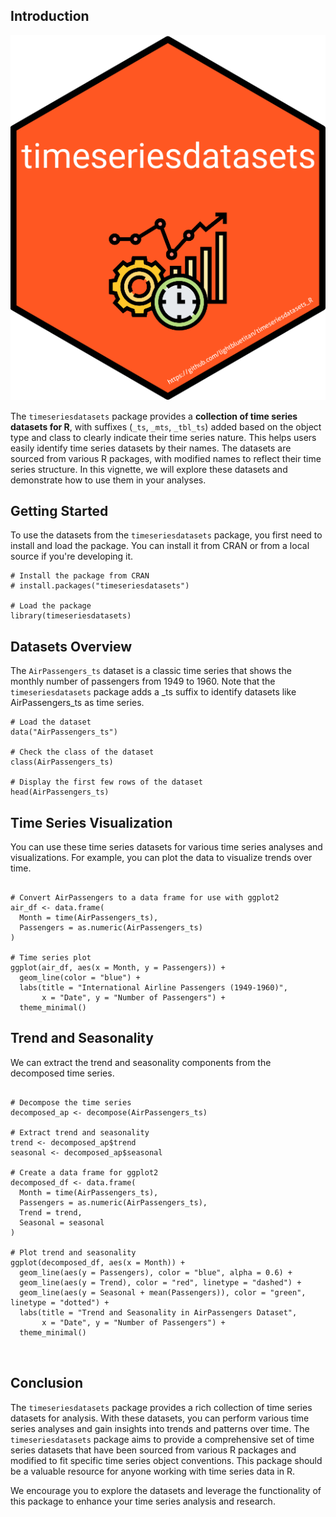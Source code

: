 ## Introduction

<p align="center">
  <img src="https://github.com/lightbluetitan/timeseriesdatasets_R/raw/main/man/figures/logo.png" alt="Logo">
</p>


The `timeseriesdatasets` package provides a **collection of time series datasets for R**, with suffixes (`_ts`, `_mts`, `_tbl_ts`) added based on the object type and class to clearly indicate their time series nature. This helps users easily identify time series datasets by their names. The datasets are sourced from various R packages, with modified names to reflect their time series structure. In this vignette, we will explore these datasets and demonstrate how to use them in your analyses.


## Getting Started

To use the datasets from the `timeseriesdatasets` package, you first need to install and load the package. You can install it from CRAN or from a local source if you're developing it.

```{r}
# Install the package from CRAN
# install.packages("timeseriesdatasets")

# Load the package
library(timeseriesdatasets)

```


## Datasets Overview

The `AirPassengers_ts` dataset is a classic time series that shows the monthly number of passengers from 1949 to 1960.
Note that the `timeseriesdatasets` package adds a _ts suffix to identify datasets like AirPassengers_ts as time series. 

```{r AirPassengers}
# Load the dataset
data("AirPassengers_ts")

# Check the class of the dataset
class(AirPassengers_ts)

# Display the first few rows of the dataset
head(AirPassengers_ts)

```


## Time Series Visualization

You can use these time series datasets for various time series analyses and visualizations. For example, you can plot the data to visualize trends over time.

```{r ggplot2}

# Convert AirPassengers to a data frame for use with ggplot2
air_df <- data.frame(
  Month = time(AirPassengers_ts),
  Passengers = as.numeric(AirPassengers_ts)
)

# Time series plot
ggplot(air_df, aes(x = Month, y = Passengers)) +
  geom_line(color = "blue") +
  labs(title = "International Airline Passengers (1949-1960)",
       x = "Date", y = "Number of Passengers") +
  theme_minimal()
```


## Trend and Seasonality

We can extract the trend and seasonality components from the decomposed time series.

```{r trend_airpassengers}

# Decompose the time series
decomposed_ap <- decompose(AirPassengers_ts)

# Extract trend and seasonality
trend <- decomposed_ap$trend
seasonal <- decomposed_ap$seasonal

# Create a data frame for ggplot2
decomposed_df <- data.frame(
  Month = time(AirPassengers_ts),
  Passengers = as.numeric(AirPassengers_ts),
  Trend = trend,
  Seasonal = seasonal
)

# Plot trend and seasonality
ggplot(decomposed_df, aes(x = Month)) +
  geom_line(aes(y = Passengers), color = "blue", alpha = 0.6) +
  geom_line(aes(y = Trend), color = "red", linetype = "dashed") +
  geom_line(aes(y = Seasonal + mean(Passengers)), color = "green", linetype = "dotted") +
  labs(title = "Trend and Seasonality in AirPassengers Dataset",
       x = "Date", y = "Number of Passengers") +
  theme_minimal()



```



## Conclusion

The `timeseriesdatasets` package provides a rich collection of time series datasets for analysis. With these datasets, you can perform various time series analyses and gain insights into trends and patterns over time. The `timeseriesdatasets` package aims to provide a comprehensive set of time series datasets that have been sourced from various R packages and modified to fit specific time series object conventions. This package should be a valuable resource for anyone working with time series data in R.

We encourage you to explore the datasets and leverage the functionality of this package to enhance your time series analysis and research. 
